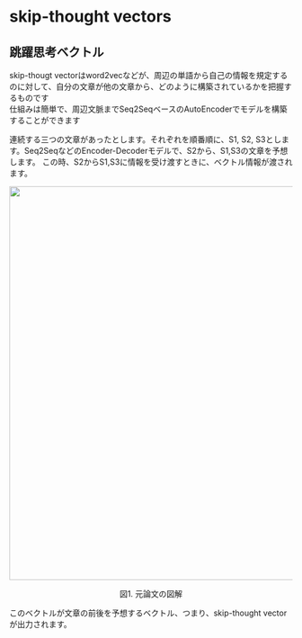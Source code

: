 # skip-thought vectors

## 跳躍思考ベクトル
 skip-thougt vectorはword2vecなどが、周辺の単語から自己の情報を規定するのに対して、自分の文章が他の文章から、どのように構築されているかを把握するものです  
 仕組みは簡単で、周辺文脈までSeq2SeqベースのAutoEncoderでモデルを構築することができます  
 
 連続する三つの文章があったとします。それぞれを順番順に、S1, S2, S3とします。Seq2SeqなどのEncoder-Decoderモデルで、S2から、S1,S3の文章を予想します。
 この時、S2からS1,S3に情報を受け渡すときに、ベクトル情報が渡されます。  
 
 <p align="center">
   <img width="700px" src="https://user-images.githubusercontent.com/4949982/27987657-0497d5cc-644c-11e7-9f90-c8923b9602e0.png">
 </p>
 <div align="center"> 図1. 元論文の図解 </div>
 
 このベクトルが文章の前後を予想するベクトル、つまり、skip-thought vectorが出力されます。
